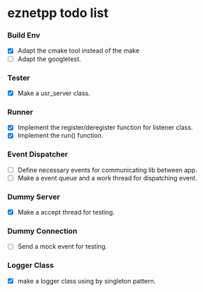 eznetpp todo list
===

### Build Env
- [x] Adapt the cmake tool instead of the make
- [ ] Adapt the googletest.

### Tester
- [x] Make a usr_server class.

### Runner
- [x] Implement the register/deregister function for listener class.
- [x] Implement the run() function.

### Event Dispatcher
- [ ] Define necessary events for communicating lib between app.
- [ ] Make a event queue and a work thread for dispatching event.

### Dummy Server
- [x] Make a accept thread for testing.

### Dummy Connection
- [ ] Send a mock event for testing.

### Logger Class
- [x] make a logger class using by singleton pattern.
